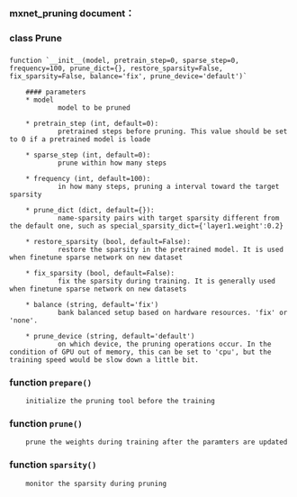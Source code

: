 ### mxnet_pruning document：
### class Prune
###
```
function `__init__(model, pretrain_step=0, sparse_step=0, frequency=100, prune_dict={}, restore_sparsity=False, fix_sparsity=False, balance='fix', prune_device='default')`
```

        #### parameters
        * model
                model to be pruned

        * pretrain_step (int, default=0):
                pretrained steps before pruning. This value should be set to 0 if a pretrained model is loade

        * sparse_step (int, default=0):
                prune within how many steps

        * frequency (int, default=100):
                in how many steps, pruning a interval toward the target sparsity

        * prune_dict (dict, default={}):
                name-sparsity pairs with target sparsity different from the default one, such as special_sparsity_dict={'layer1.weight':0.2}

        * restore_sparsity (bool, default=False):
                restore the sparsity in the pretrained model. It is used when finetune sparse network on new dataset

        * fix_sparsity (bool, default=False):
                fix the sparsity during training. It is generally used when finetune sparse network on new datasets

        * balance (string, default='fix')
                bank balanced setup based on hardware resources. 'fix' or 'none'.

        * prune_device (string, default='default')
                on which device, the pruning operations occur. In the condition of GPU out of memory, this can be set to 'cpu', but the training speed would be slow down a little bit.

### function `prepare()`
        initialize the pruning tool before the training

### function `prune()`
        prune the weights during training after the paramters are updated

### function `sparsity()`
        monitor the sparsity during pruning